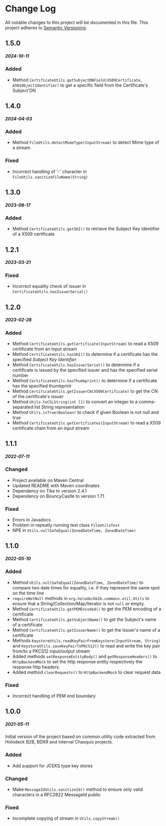 # Change Log
All notable changes to this project will be documented in this file.
This project adheres to [Semantic Versioning](http://semver.org/).

## 1.5.0
##### 2024-10-11
### Added
* Method `CertificateUtils.getSubjectDNField(X509Certificate, ASN1ObjectIdentifier)` to get a specific field from the
  Certificate's Subject'DN

## 1.4.0
##### 2024-04-03
### Added
* Method `FileUtils.detectMimeType(InputStream)` to detect Mime type of a stream

### Fixed
* Incorrect handling of '-' character in `FileUtils.sanitizeFileName(String)`

## 1.3.0
##### 2023-08-17
### Added
* Method `CertificateUtils.getSKI()` to retrieve the Subject Key Identifier of a X509 certificate

## 1.2.1
##### 2023-03-21
### Fixed
* Incorrect equality check of issuer in `CertificateUtils.hasIssuerSerial()`

## 1.2.0
##### 2023-02-28
### Added
* Method `CertificateUtils.getCertificate(InputStream)` to read a X509 certificate from an input stream
* Method `CertificateUtils.hasSKI()` to determine if a certificate has the specified _Subject Key Identifier_
* Method `CertificateUtils.hasIssuerSerial()` to determine if a certificate is issued by the specified issuer and has
  the specified serial number
* Method `CertificateUtils.hasThumbprint()` to determine if a certificate has the specified thumbprint
* Method `CertificateUtils.getIssuerCN(X509Certificate)` to get the CN of the certificate's issuer
* Method `Utils.toCSLString(int [])` to convert an integer to a comma-separated list String representation
* Method `Utils.isTrue(Boolean)` to check if given Boolean is not null and true
* Method `CertificateUtils.getCertificates(InputStream)` to read a X509 certificate chain from an input stream

## 1.1.1
##### 2022-07-11
### Changed
* Project available on Maven Central
* Updated README with Maven coordinates
* Dependency on Tika to version 2.4.1
* Dependency on BouncyCastle to version 1.71

### Fixed
* Errors in Javadocs
* Problem in repeatly running test class `FileUtilsTest`
* NPE in `Utils.nullSafeEqual(ZonedDateTime, ZonedDateTime)`

## 1.1.0
##### 2022-05-10
### Added
* Method `Utils.nullSafeEqual(ZonedDateTime, ZonedDateTime)` to compare two date times for equality, i.e. if they
  represent the same spot on the time line
* `requireNotNull` methods in `org.holodeckb2b.commons.util.Utils` to ensure that a String/Collection/Map/Iterator
  is not `null` or empty.
* Method `CertificateUtils.getPEMEncoded()` to get the PEM encoding of a certificate
* Method `CertificateUtils.getSubjectName()` to get the Subject's name of a certificate
* Method `CertificateUtils.getIssuerName()` to get the Issuer's name of a certificate
* Methods `KeystoreUtils.readKeyPairFromKeystore(InputStream, String)` and `KeystoreUtils.saveKeyPairToPKCS12()` to read
  and write the key pair from/to a PKCS12 input/output stream
* Added methods `setResponseEntityBody()` and `getResponseHeaders()` to `HttpBackendMock` to set the http response
  entity respectively the response http headers.
* Added method `clearRequests()` to `HttpBackendMock` to clear request data

### Fixed
* Incorrect handling of PEM end boundary

## 1.0.0
##### 2021-05-11
Initial version of the project based on common utility code extracted from Holodeck B2B, BDXR and internal Chasquis
projects.

### Added
* Add support for JCEKS type key stores

### Changed
* Make `MessageIdUtils.sanitizeId()` method to ensure only valid characters in a RFC2822 MessageId public

### Fixed
* Incomplete copying of stream in `Utils.copyStream()`